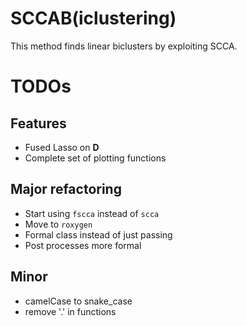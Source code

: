 # SCCAB(iclustering)
This method finds linear biclusters by exploiting SCCA.

# TODOs
## Features
- Fused Lasso on **D**
- Complete set of plotting functions

## Major refactoring
- Start using `fscca` instead of `scca`
- Move to `roxygen`
- Formal class instead of just passing
- Post processes more formal

## Minor
- camelCase to snake_case
- remove '.' in functions
